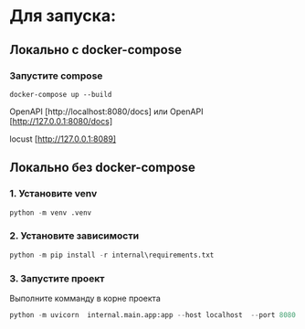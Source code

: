 # Для запуска:
## Локально с docker-compose
### Запустите compose
```
docker-compose up --build
```
OpenAPI [http://localhost:8080/docs]
или
OpenAPI [http://127.0.0.1:8080/docs]


locust [http://127.0.0.1:8089]
## Локально без docker-compose
### 1. Установите venv 
```python
python -m venv .venv
```
### 2. Установите зависимости
```python
python -m pip install -r internal\requirements.txt
```
### 3. Запустите проект
Выполните комманду в корне проекта
```python
python -m uvicorn  internal.main.app:app --host localhost  --port 8080 --reload
```
